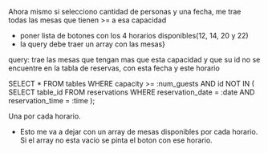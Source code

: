 Ahora mismo si selecciono cantidad de personas y una fecha, me trae todas las mesas que tienen >= a esa capacidad

- poner lista de botones con los 4 horarios disponibles(12, 14, 20 y 22)
- la query debe traer un array con las mesas}

query: trae las mesas que tengan mas que esta capacidad y que su id no se encuentre en la tabla de reservas, con esta fecha y este horario

SELECT \*
FROM tables
WHERE capacity >= :num_guests
AND id NOT IN (
SELECT table_id
FROM reservations
WHERE reservation_date = :date
AND reservation_time = :time
);

Una por cada horario.

- Esto me va a dejar con un array de mesas disponibles por cada horario. Si el array no esta vacio se pinta el boton con ese horario.
